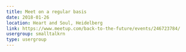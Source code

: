 ```yaml
---
title: Meet on a regular basis
date: 2018-01-26
location: Heart and Soul, Heidelberg
link: https://www.meetup.com/back-to-the-future/events/246723784/
usergroup: smalltalkrn
type: usergroup
---
```

